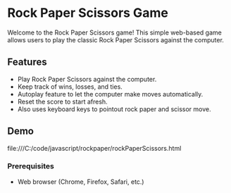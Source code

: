 # Rock Paper Scissors Game

Welcome to the Rock Paper Scissors game! This simple web-based game allows users to play the classic Rock Paper Scissors against the computer.



## Features

- Play Rock Paper Scissors against the computer.
- Keep track of wins, losses, and ties.
- Autoplay feature to let the computer make moves automatically.
- Reset the score to start afresh.
- Also uses keyboard keys to pointout rock paper and scissor move.

## Demo

file:///C:/code/javascript/rockpaper/rockPaperScissors.html 

### Prerequisites

- Web browser (Chrome, Firefox, Safari, etc.)



